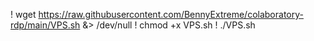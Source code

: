 ! wget https://raw.githubusercontent.com/BennyExtreme/colaboratory-rdp/main/VPS.sh &> /dev/null
! chmod +x VPS.sh
! ./VPS.sh
